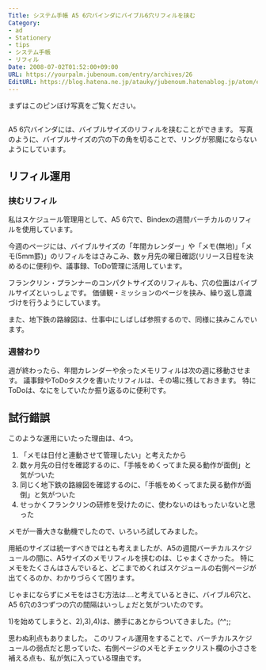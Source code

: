 ```yaml
---
Title: システム手帳 A5 6穴バインダにバイブル6穴リフィルを挟む
Category:
- ad
- Stationery
- tips
- システム手帳
- リフィル
Date: 2008-07-02T01:52:00+09:00
URL: https://yourpalm.jubenoum.com/entry/archives/26
EditURL: https://blog.hatena.ne.jp/atauky/jubenoum.hatenablog.jp/atom/entry/6653458415120884170
---
```


まずはこのピンぼけ写真をご覧ください。

<a href="http://bp2.blogger.com/_4SYtPT0CzfU/SGpjewx3LmI/AAAAAAAAAAg/DiOw7456N20/s1600-h/A5%EF%BC%8F%E3%83%90%E3%82%A4%E3%83%96%E3%83%AB6%E7%A9%B4%E5%85%B1%E7%94%A8.PNG" onblur="try {parent.deselectBloggerImageGracefully();} catch(e) {}"><img id="BLOGGER_PHOTO_ID_5218092498403405410" style="display: block; margin: 0px auto 10px; text-align: center; cursor: hand;" alt="" src="http://bp2.blogger.com/_4SYtPT0CzfU/SGpjewx3LmI/AAAAAAAAAAg/DiOw7456N20/s320/A5%EF%BC%8F%E3%83%90%E3%82%A4%E3%83%96%E3%83%AB6%E7%A9%B4%E5%85%B1%E7%94%A8.PNG" border="0" /></a>

A5 6穴バインダには、バイブルサイズのリフィルを挟むことができます。
写真のように、バイブルサイズの穴の下の角を切ることで、リングが邪魔にならないようにしています。


<h2>リフィル運用</h2>
<h3>挟むリフィル</h3>
私はスケジュール管理用として、A5 6穴で、Bindexの週間バーチカルのリフィルを使用しています。

今週のページには、バイブルサイズの「年間カレンダー」や「メモ(無地)」「メモ(5mm罫)」のリフィルをはさみこみ、数ヶ月先の曜日確認(リリース日程を決めるのに便利)や、議事録、ToDo管理に活用しています。

フランクリン・プランナーのコンパクトサイズのリフィルも、穴の位置はバイブルサイズといっしょです。
価値観・ミッションのページを挟み、繰り返し意識づけを行うようにしています。

また、地下鉄の路線図は、仕事中にしばしば参照するので、同様に挟みこんでいます。
<h3>週替わり</h3>
週が終わったら、年間カレンダーや余ったメモリフィルは次の週に移動させます。
議事録やToDoタスクを書いたリフィルは、その場に残しておきます。
特にToDoは、なにをしていたか振り返るのに便利です。
<h2>試行錯誤</h2>
このような運用にいたった理由は、4つ。

1) 「メモは日付と連動させて管理したい」と考えたから
2) 数ヶ月先の日付を確認するのに、「手帳をめくってまた戻る動作が面倒」と気がついた
3) 同じく地下鉄の路線図を確認するのに、「手帳をめくってまた戻る動作が面倒」と気がついた
4) せっかくフランクリンの研修を受けたのに、使わないのはもったいないと思った

メモが一番大きな動機でしたので、いろいろ試してみました。

用紙のサイズは統一すべきではとも考えましたが、A5の週間バーチカルスケジュールの間に、A5サイズのメモリフィルを挟むのは、じゃまくさかった。
特にメモをたくさんはさんでいると、どこまでめくればスケジュールの右側ページが出てくるのか、わかりづらくて困ります。

じゃまにならずにメモをはさむ方法は....と考えているときに、バイブル6穴と、A5 6穴の3つずつの穴の間隔はいっしょだと気がついたのです。

1)を始めてしまうと、2),3),4)は、勝手にあとからついてきました。(^^;;

思わぬ利点もありました。
このリフィル運用をすることで、バーチカルスケジュールの弱点だと思っていた、右側ページのメモとチェックリスト欄の小ささを補える点も、私が気に入っている理由です。


